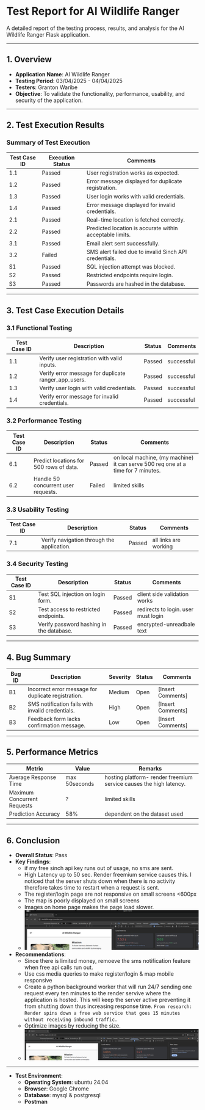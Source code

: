 # Test Report for AI Wildlife Ranger

A detailed report of the testing process, results, and analysis for the AI Wildlife Ranger Flask application.

---

## 1. **Overview**

- **Application Name**: AI Wildlife Ranger
- **Testing Period**: 03/04/2025 - 04/04/2025
- **Testers**: Granton Waribe
- **Objective**: To validate the functionality, performance, usability, and security of the application.

---

## 2. Test Execution Results

### Summary of Test Execution

| **Test Case ID** | **Execution Status** | **Comments**                                                                 |
|------------------|----------------------|------------------------------------------------------------------------------|
| 1.1              | Passed               | User registration works as expected.                                        |
| 1.2              | Passed               | Error message displayed for duplicate registration.                         |
| 1.3              | Passed               | User login works with valid credentials.                                    |
| 1.4              | Passed               | Error message displayed for invalid credentials.                            |
| 2.1              | Passed               | Real-time location is fetched correctly.                                    |
| 2.2              | Passed               | Predicted location is accurate within acceptable limits.                    |
| 3.1              | Passed               | Email alert sent successfully.                                              |
| 3.2              | Failed               | SMS alert failed due to invalid Sinch API credentials.                      |
| S1               | Passed               | SQL injection attempt was blocked.                                          |
| S2               | Passed               | Restricted endpoints require login.                                         |
| S3               | Passed               | Passwords are hashed in the database.                                       |

---

## 3. **Test Case Execution Details**

### 3.1 Functional Testing

| **Test Case ID** | **Description**                              | **Status** | **Comments**                     |
|------------------|----------------------------------------------|------------|----------------------------------|
| 1.1              | Verify user registration with valid inputs.  | Passed | successful               |
| 1.2              | Verify error message for duplicate ranger_app_users.    | Passed | successful               |
| 1.3              | Verify user login with valid credentials.    | Passed | successful               |
| 1.4              | Verify error message for invalid credentials.| Passed | successful               |

### 3.2 Performance Testing

| **Test Case ID** | **Description**                              | **Status** | **Comments**                     |
|------------------|----------------------------------------------|------------|----------------------------------|
| 6.1              | Predict locations for 500 rows of data.      | Passed | on local machine, (my machine) it can serve 500 req one at a time for 7 minutes.               |
| 6.2              | Handle 50 concurrent user requests.          | Failed | limited skills              |

### 3.3 Usability Testing

| **Test Case ID** | **Description**                              | **Status** | **Comments**                     |
|------------------|----------------------------------------------|------------|----------------------------------|
| 7.1              | Verify navigation through the application.   | Passed | all links are working               |

### 3.4 Security Testing

| **Test Case ID** | **Description**                              | **Status** | **Comments**                     |
|------------------|----------------------------------------------|------------|----------------------------------|
| S1               | Test SQL injection on login form.            | Passed | client side validation  works             |
| S2               | Test access to restricted endpoints.         | Passed | redirects to login. user must login               |
| S3               | Verify password hashing in the database.     | Passed | encrypted-unreadbale text               |

---

## 4. **Bug Summary**

| **Bug ID** | **Description**                                   | **Severity** | **Status** | **Comments**                   |
|------------|---------------------------------------------------|--------------|------------|--------------------------------|
| B1         | Incorrect error message for duplicate registration.| Medium       | Open       | [Insert Comments]             |
| B2         | SMS notification fails with invalid credentials.  | High         | Open       | [Insert Comments]             |
| B3         | Feedback form lacks confirmation message.         | Low          | Open       | [Insert Comments]             |

---

## 5. **Performance Metrics**

| **Metric**                  | **Value**                        | **Remarks**                     |
|-----------------------------|-----------------------------------|----------------------------------|
| Average Response Time       | max 50seconds                   | hosting platform- render freemium service causes the high latency.                |
| Maximum Concurrent Requests | ?                   | limited skills                |
| Prediction Accuracy         | 58%                   | dependent on the dataset used                |

---

## 6. **Conclusion**

- **Overall Status**: Pass
- **Key Findings**:
  - if my free sinch api key runs out of usage, no sms are sent.
  - High Latency up to 50 sec. Render freemium service causes this. I noticed that the server shuts down when there is no activity therefore takes time to restart when a request is sent.
  - The register/login page are not responsive on small screens <600px
  - The map is poorly displayed on small screens
  - Images on home page makes the page load slower.
  - ![page performance before image optimization](/static/images/b4-image-optimization.png)
- **Recommendations**:
  - Since there is limited money, remoeve the sms notification feature when free api calls run out.
  - Use css media queries to make register/login & map mobile responsive
  - Create a python background worker that will run 24/7 sending one request every ten minutes to the render servive where the application is hosted. This will keep the server active preventing it from shutting down thus increasing response time. `From research: Render spins down a free web service that goes 15 minutes without receiving inbound traffic.`
  - Optimize images by reducing the size.
  - ![page performance after image optimization](/static/images/After-image-optimization.png)

---

- **Test Environment**:
  - **Operating System**: ubuntu 24.04
  - **Browser**: Google Chrome
  - **Database**: mysql & postgresql
  - **Postman**
  